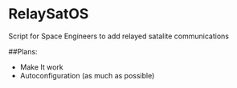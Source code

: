﻿# RelaySatOS

Script for Space Engineers to add relayed satalite communications

##Plans:
* Make It work
* Autoconfiguration (as much as possible)